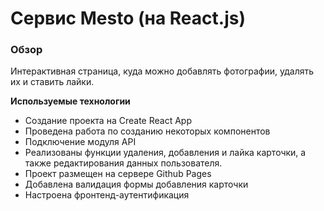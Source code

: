 # Сервис Mesto (на React.js)

### Обзор
Интерактивная страница, куда можно добавлять фотографии, удалять их и ставить лайки.

**Используемые технологии**
* Создание проекта на Create React App
* Проведена работа по созданию некоторых компонентов
* Подключение модуля API
* Реализованы функции удаления, добавления и лайка карточки, а также редактирования данных пользователя.
* Проект размещен на сервере Github Pages
* Добавлена валидация формы добавления карточки
* Настроена фронтенд-аутентификация

